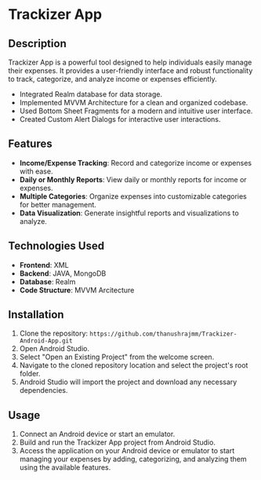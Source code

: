 # Trackizer App

## Description

Trackizer App is a powerful tool designed to help individuals easily manage their expenses. It provides a user-friendly interface and robust functionality to track, categorize, and analyze income or expenses efficiently.

- Integrated Realm database for data storage.
- Implemented MVVM Architecture for a clean and organized codebase.
- Used Bottom Sheet Fragments for a modern and intuitive user interface.
- Created Custom Alert Dialogs for interactive user interactions.

## Features

- **Income/Expense Tracking**: Record and categorize income or expenses with ease.
- **Daily or Monthly Reports**: View daily or monthly reports for income or expenses.
- **Multiple Categories**: Organize expenses into customizable categories for better management.
- **Data Visualization**: Generate insightful reports and visualizations to analyze.

## Technologies Used

- **Frontend**: XML
- **Backend**: JAVA, MongoDB
- **Database**: Realm
- **Code Structure**: MVVM Arcitecture


## Installation

1. Clone the repository: `https://github.com/thanushrajmm/Trackizer-Android-App.git`
2. Open Android Studio.
3. Select "Open an Existing Project" from the welcome screen.
4. Navigate to the cloned repository location and select the project's root folder.
5. Android Studio will import the project and download any necessary dependencies.

## Usage

1. Connect an Android device or start an emulator.
2. Build and run the Trackizer App project from Android Studio.
3. Access the application on your Android device or emulator to start managing your expenses by adding, categorizing, and analyzing them using the available features.

